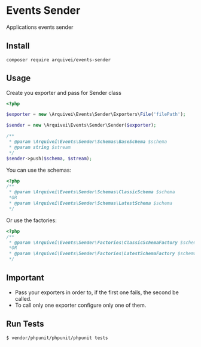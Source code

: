 # Events Sender
Applications events sender

## Install

    composer require arquivei/events-sender
    
## Usage

Create you exporter and pass for Sender class

```php
<?php

$exporter = new \Arquivei\Events\Sender\Exporters\File('filePath');

$sender = new \Arquivei\Events\Sender\Sender($exporter);

/**
 * @param \Arquivei\Events\Sender\Schemas\BaseSchema $schema
 * @param string $stream
 */
$sender->push($schema, $stream);
```
You can use the schemas:
```php
<?php
/**
 * @param \Arquivei\Events\Sender\Schemas\ClassicSchema $schema
 *OR
 * @param \Arquivei\Events\Sender\Schemas\LatestSchema $schema
 */
```
Or use the factories:
```php
<?php
/**
 * @param \Arquivei\Events\Sender\Factories\ClassicSchemaFactory $schema
 *OR
 * @param \Arquivei\Events\Sender\Factories\LatestSchemaFactory $schema
 */
```

## Important

- Pass your exporters in order to, if the first one fails, the second be called.
- To call only one exporter configure only one of them.

## Run Tests

`$ vendor/phpunit/phpunit/phpunit tests`
